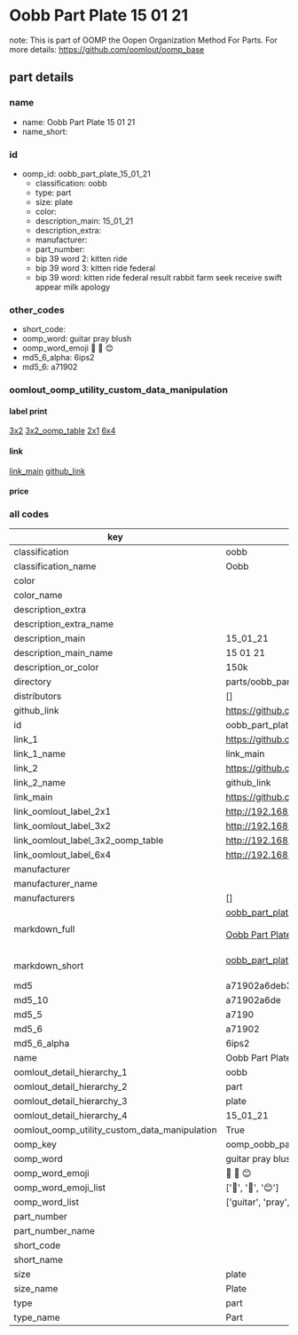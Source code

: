 # Oobb Part Plate 15 01 21  

note: This is part of OOMP the Oopen Organization Method For Parts. For more details: https://github.com/oomlout/oomp_base

##  part details





### name
* name: Oobb Part Plate 15 01 21
* name_short: 
### id
* oomp_id: oobb_part_plate_15_01_21
  * classification: oobb
  * type: part
  * size: plate
  * color: 
  * description_main: 15_01_21
  * description_extra: 
  * manufacturer: 
  * part_number: 
  * bip 39 word 2: kitten ride
  * bip 39 word 3: kitten ride federal
  * bip 39 word: kitten ride federal result rabbit farm seek receive swift appear milk apology

### other_codes
* short_code: 
* oomp_word: guitar pray blush
* oomp_word_emoji :guitar: :pray: :blush:
* md5_6_alpha: 6ips2
* md5_6: a71902






### oomlout_oomp_utility_custom_data_manipulation
#### label print
[3x2](http://192.168.1.245:1112/?label=oomp%206ips2)
[3x2_oomp_table](http://192.168.1.107:1112/?label=oomp%206ips2)
[2x1](http://192.168.1.242:1112/?label=oomp%206ips2)
[6x4](http://192.168.1.55:1112/?label=oomp%206ips2)    

#### link

[link_main](https://github.com/oomlout/oomlout_oomp_current_version_messy/tree/main/parts/oobb_part_plate_15_01_21) [github_link](https://github.com/oomlout/oomlout_oomp_part_src/tree/main/parts/oobb_part_plate_15_01_21)                             

#### price







### all codes 
| key | value |  
| --- | --- |  
| classification | oobb |  
| classification_name | Oobb |  
| color |  |  
| color_name |  |  
| description_extra |  |  
| description_extra_name |  |  
| description_main | 15_01_21 |  
| description_main_name | 15 01 21 |  
| description_or_color | 150k |  
| directory | parts/oobb_part_plate_15_01_21 |  
| distributors | [] |  
| github_link | https://github.com/oomlout/oomlout_oomp_part_src/tree/main/parts/oobb_part_plate_15_01_21 |  
| id | oobb_part_plate_15_01_21 |  
| link_1 | https://github.com/oomlout/oomlout_oomp_current_version_messy/tree/main/parts/oobb_part_plate_15_01_21 |  
| link_1_name | link_main |  
| link_2 | https://github.com/oomlout/oomlout_oomp_part_src/tree/main/parts/oobb_part_plate_15_01_21 |  
| link_2_name | github_link |  
| link_main | https://github.com/oomlout/oomlout_oomp_current_version_messy/tree/main/parts/oobb_part_plate_15_01_21 |  
| link_oomlout_label_2x1 | http://192.168.1.242:1112/?label=oomp%206ips2 |  
| link_oomlout_label_3x2 | http://192.168.1.245:1112/?label=oomp%206ips2 |  
| link_oomlout_label_3x2_oomp_table | http://192.168.1.107:1112/?label=oomp%206ips2 |  
| link_oomlout_label_6x4 | http://192.168.1.55:1112/?label=oomp%206ips2 |  
| manufacturer |  |  
| manufacturer_name |  |  
| manufacturers | [] |  
| markdown_full | [oobb_part_plate_15_01_21](https://github.com/oomlout/oomlout_oomp_current_version_messy/tree/main/parts/oobb_part_plate_15_01_21)<br>[](https://github.com/oomlout/oomlout_oomp_current_version_messy/tree/main/parts/oobb_part_plate_15_01_21)<br>[Oobb Part Plate 15 01 21](https://github.com/oomlout/oomlout_oomp_current_version_messy/tree/main/parts/oobb_part_plate_15_01_21)<br><br> |  
| markdown_short | [oobb_part_plate_15_01_21](https://github.com/oomlout/oomlout_oomp_current_version_messy/tree/main/parts/oobb_part_plate_15_01_21)<br><br> |  
| md5 | a71902a6deb398614cd81b7ca8ee5bda |  
| md5_10 | a71902a6de |  
| md5_5 | a7190 |  
| md5_6 | a71902 |  
| md5_6_alpha | 6ips2 |  
| name | Oobb Part Plate 15 01 21 |  
| oomlout_detail_hierarchy_1 | oobb |  
| oomlout_detail_hierarchy_2 | part |  
| oomlout_detail_hierarchy_3 | plate |  
| oomlout_detail_hierarchy_4 | 15_01_21 |  
| oomlout_oomp_utility_custom_data_manipulation | True |  
| oomp_key | oomp_oobb_part_plate_15_01_21 |  
| oomp_word | guitar pray blush |  
| oomp_word_emoji | :guitar: :pray: :blush: |  
| oomp_word_emoji_list | [':guitar:', ':pray:', ':blush:'] |  
| oomp_word_list | ['guitar', 'pray', 'blush'] |  
| part_number |  |  
| part_number_name |  |  
| short_code |  |  
| short_name |  |  
| size | plate |  
| size_name | Plate |  
| type | part |  
| type_name | Part |  
